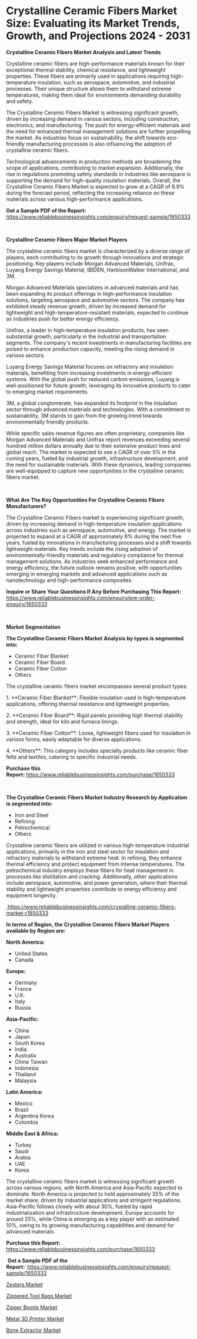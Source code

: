 <p><h1>Crystalline Ceramic Fibers Market Size: Evaluating its Market Trends, Growth, and Projections 2024 - 2031</h1></p><p><strong>Crystalline Ceramic Fibers Market Analysis and Latest Trends</strong></p>
<p><p>Crystalline ceramic fibers are high-performance materials known for their exceptional thermal stability, chemical resistance, and lightweight properties. These fibers are primarily used in applications requiring high-temperature insulation, such as aerospace, automotive, and industrial processes. Their unique structure allows them to withstand extreme temperatures, making them ideal for environments demanding durability and safety.</p><p>The Crystalline Ceramic Fibers Market is witnessing significant growth, driven by increasing demand in various sectors, including construction, electronics, and manufacturing. The push for energy-efficient materials and the need for enhanced thermal management solutions are further propelling the market. As industries focus on sustainability, the shift towards eco-friendly manufacturing processes is also influencing the adoption of crystalline ceramic fibers.</p><p>Technological advancements in production methods are broadening the scope of applications, contributing to market expansion. Additionally, the rise in regulations promoting safety standards in industries like aerospace is supporting the demand for high-quality insulation materials. Overall, the Crystalline Ceramic Fibers Market is expected to grow at a CAGR of 8.9% during the forecast period, reflecting the increasing reliance on these materials across various high-performance applications.</p></p>
<p><strong>Get a Sample PDF of the Report:&nbsp;</strong> <a href="https://www.reliablebusinessinsights.com/enquiry/request-sample/1650333?utm_campaign=1873&utm_medium=2&utm_source=Github&utm_content=ia&utm_term=16122024&utm_id=crystalline-ceramic-fibers">https://www.reliablebusinessinsights.com/enquiry/request-sample/1650333</a></p>
<p>&nbsp;</p>
<p><strong>Crystalline Ceramic Fibers Major Market Players</strong></p>
<p><p>The crystalline ceramic fibers market is characterized by a diverse range of players, each contributing to its growth through innovations and strategic positioning. Key players include Morgan Advanced Materials, Unifrax, Luyang Energy Savings Material, IBIDEN, HarbisonWalker International, and 3M.</p><p>Morgan Advanced Materials specializes in advanced materials and has been expanding its product offerings in high-performance insulation solutions, targeting aerospace and automotive sectors. The company has exhibited steady revenue growth, driven by increased demand for lightweight and high-temperature-resistant materials, expected to continue as industries push for better energy efficiency.</p><p>Unifrax, a leader in high-temperature insulation products, has seen substantial growth, particularly in the industrial and transportation segments. The company's recent investments in manufacturing facilities are poised to enhance production capacity, meeting the rising demand in various sectors. </p><p>Luyang Energy Savings Material focuses on refractory and insulation materials, benefiting from increasing investments in energy-efficient systems. With the global push for reduced carbon emissions, Luyang is well-positioned for future growth, leveraging its innovative products to cater to emerging market requirements.</p><p>3M, a global conglomerate, has expanded its footprint in the insulation sector through advanced materials and technologies. With a commitment to sustainability, 3M stands to gain from the growing trend towards environmentally friendly products.</p><p>While specific sales revenue figures are often proprietary, companies like Morgan Advanced Materials and Unifrax report revenues exceeding several hundred million dollars annually due to their extensive product lines and global reach. The market is expected to see a CAGR of over 5% in the coming years, fueled by industrial growth, infrastructure development, and the need for sustainable materials. With these dynamics, leading companies are well-equipped to capture new opportunities in the crystalline ceramic fibers market.</p></p>
<p>&nbsp;</p>
<p><strong>What Are The Key Opportunities For Crystalline Ceramic Fibers Manufacturers?</strong></p>
<p><p>The Crystalline Ceramic Fibers market is experiencing significant growth, driven by increasing demand in high-temperature insulation applications across industries such as aerospace, automotive, and energy. The market is projected to expand at a CAGR of approximately 6% during the next five years, fueled by innovations in manufacturing processes and a shift towards lightweight materials. Key trends include the rising adoption of environmentally-friendly materials and regulatory compliance for thermal management solutions. As industries seek enhanced performance and energy efficiency, the future outlook remains positive, with opportunities emerging in emerging markets and advanced applications such as nanotechnology and high-performance composites.</p></p>
<p><strong>Inquire or Share Your Questions If Any Before Purchasing This Report:</strong> <a href="https://www.reliablebusinessinsights.com/enquiry/pre-order-enquiry/1650333?utm_campaign=1873&utm_medium=2&utm_source=Github&utm_content=ia&utm_term=16122024&utm_id=crystalline-ceramic-fibers">https://www.reliablebusinessinsights.com/enquiry/pre-order-enquiry/1650333</a></p>
<p>&nbsp;</p>
<p><strong>Market Segmentation</strong></p>
<p><strong>The Crystalline Ceramic Fibers Market Analysis by types is segmented into:</strong></p>
<p><ul><li>Ceramic Fiber Blanket</li><li>Ceramic Fiber Board</li><li>Ceramic Fiber Cotton</li><li>Others</li></ul></p>
<p><p>The crystalline ceramic fibers market encompasses several product types: </p><p>1. **Ceramic Fiber Blanket**: Flexible insulation used in high-temperature applications, offering thermal resistance and lightweight properties.</p><p>2. **Ceramic Fiber Board**: Rigid panels providing high thermal stability and strength, ideal for kiln and furnace linings.</p><p>3. **Ceramic Fiber Cotton**: Loose, lightweight fibers used for insulation in various forms, easily adaptable for diverse applications.</p><p>4. **Others**: This category includes specialty products like ceramic fiber felts and textiles, catering to specific industrial needs.</p></p>
<p><strong>Purchase this Report:&nbsp;</strong><a href="https://www.reliablebusinessinsights.com/purchase/1650333?utm_campaign=1873&utm_medium=2&utm_source=Github&utm_content=ia&utm_term=16122024&utm_id=crystalline-ceramic-fibers">https://www.reliablebusinessinsights.com/purchase/1650333</a></p>
<p>&nbsp;</p>
<p><strong>The Crystalline Ceramic Fibers Market Industry Research by Application is segmented into:</strong></p>
<p><ul><li>Iron and Steel</li><li>Refining</li><li>Petrochemical</li><li>Others</li></ul></p>
<p><p>Crystalline ceramic fibers are utilized in various high-temperature industrial applications, primarily in the iron and steel sector for insulation and refractory materials to withstand extreme heat. In refining, they enhance thermal efficiency and protect equipment from intense temperatures. The petrochemical industry employs these fibers for heat management in processes like distillation and cracking. Additionally, other applications include aerospace, automotive, and power generation, where their thermal stability and lightweight properties contribute to energy efficiency and equipment longevity.</p></p>
<p><a href="https://www.reliablebusinessinsights.com/crystalline-ceramic-fibers-market-r1650333?utm_campaign=1873&utm_medium=2&utm_source=Github&utm_content=ia&utm_term=16122024&utm_id=crystalline-ceramic-fibers">&nbsp;https://www.reliablebusinessinsights.com/crystalline-ceramic-fibers-market-r1650333</a></p>
<p><strong>In terms of Region, the Crystalline Ceramic Fibers Market Players available by Region are:</strong></p>
<p>
    <p> <strong> North America: </strong>
        <ul>
            <li>United States</li>
            <li>Canada</li>
        </ul>
        </p> 
    <p> <strong> Europe: </strong>
        <ul>
            <li>Germany</li>
            <li>France</li>
            <li>U.K.</li>
            <li>Italy</li>
            <li>Russia</li>
        </ul>
        </p> 
    <p> <strong> Asia-Pacific: </strong>
        <ul>
            <li>China</li>
            <li>Japan</li>
            <li>South Korea</li>
            <li>India</li>
            <li>Australia</li>
            <li>China Taiwan</li>
            <li>Indonesia</li>
            <li>Thailand</li>
            <li>Malaysia</li>
        </ul>
        </p> 
    <p> <strong> Latin America: </strong>
        <ul>
            <li>Mexico</li>
            <li>Brazil</li>
            <li>Argentina Korea</li>
            <li>Colombia</li>
        </ul>
        </p> 
    <p> <strong> Middle East & Africa: </strong>
        <ul>
            <li>Turkey</li>
            <li>Saudi</li>
            <li>Arabia</li>
            <li>UAE</li>
            <li>Korea</li>
        </ul>
    </p>
    </p>
<p><p>The crystalline ceramic fibers market is witnessing significant growth across various regions, with North America and Asia-Pacific expected to dominate. North America is projected to hold approximately 35% of the market share, driven by industrial applications and stringent regulations. Asia-Pacific follows closely with about 30%, fueled by rapid industrialization and infrastructure development. Europe accounts for around 25%, while China is emerging as a key player with an estimated 10%, owing to its growing manufacturing capabilities and demand for advanced materials.</p></p>
<p><strong>Purchase this Report: </strong><a href="https://www.reliablebusinessinsights.com/purchase/1650333?utm_campaign=1873&utm_medium=2&utm_source=Github&utm_content=ia&utm_term=16122024&utm_id=crystalline-ceramic-fibers">https://www.reliablebusinessinsights.com/purchase/1650333</a></p>
<p>&nbsp;<strong>Get a Sample PDF of the Report:&nbsp;&nbsp;</strong><a href="https://www.reliablebusinessinsights.com/enquiry/request-sample/1650333?utm_campaign=1873&utm_medium=2&utm_source=Github&utm_content=ia&utm_term=16122024&utm_id=crystalline-ceramic-fibers">https://www.reliablebusinessinsights.com/enquiry/request-sample/1650333</a></p>
<p><strong></strong></p>
<p><p><a href="https://www.linkedin.com/pulse/comprehensive-analysis-zesters-market-macro-overview-97-hqlpc?utm_campaign=1873&utm_medium=2&utm_source=Github&utm_content=ia&utm_term=16122024&utm_id=crystalline-ceramic-fibers">Zesters Market</a></p><p><a href="https://www.linkedin.com/pulse/future-zippered-tool-bags-market-structural-insights-cagr-projections-fed3e?utm_campaign=1873&utm_medium=2&utm_source=Github&utm_content=ia&utm_term=16122024&utm_id=crystalline-ceramic-fibers">Zippered Tool Bags Market</a></p><p><a href="https://www.linkedin.com/pulse/zipper-bootie-market-research-report-analyzing-growth-eq7pc?utm_campaign=1873&utm_medium=2&utm_source=Github&utm_content=ia&utm_term=16122024&utm_id=crystalline-ceramic-fibers">Zipper Bootie Market</a></p><p><a href="https://www.linkedin.com/pulse/metal-3d-printermarket-analysis-forecastinggrowth-drivers-sjcbe?utm_campaign=1873&utm_medium=2&utm_source=Github&utm_content=ia&utm_term=16122024&utm_id=crystalline-ceramic-fibers">Metal 3D Printer Market</a></p><p><a href="https://www.linkedin.com/pulse/revenue-analysis-forecast-bone-extractor-market-112-cagr-2024-mmxae?utm_campaign=1873&utm_medium=2&utm_source=Github&utm_content=ia&utm_term=16122024&utm_id=crystalline-ceramic-fibers">Bone Extractor Market</a></p></p>